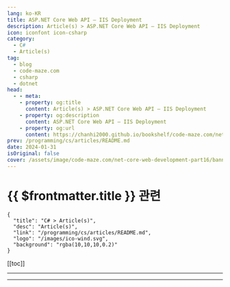```yaml
---
lang: ko-KR
title: ASP.NET Core Web API – IIS Deployment
description: Article(s) > ASP.NET Core Web API – IIS Deployment
icon: iconfont icon-csharp
category: 
  - C#
  - Article(s)
tag: 
  - blog
  - code-maze.com
  - csharp
  - dotnet
head:  
  - - meta:
    - property: og:title
      content: Article(s) > ASP.NET Core Web API – IIS Deployment
    - property: og:description
      content: ASP.NET Core Web API – IIS Deployment
    - property: og:url
      content: https://chanhi2000.github.io/bookshelf/code-maze.com/net-core-web-development-part16.html
prev: /programming/cs/articles/README.md
date: 2024-01-31
isOriginal: false
cover: /assets/image/code-maze.com/net-core-web-development-part16/banner.png
---
```


# {{ $frontmatter.title }} 관련

```component VPCard
{
  "title": "C# > Article(s)",
  "desc": "Article(s)",
  "link": "/programming/cs/articles/README.md",
  "logo": "/images/ico-wind.svg",
  "background": "rgba(10,10,10,0.2)"
}
```

[[toc]]

---

<SiteInfo
  name="ASP.NET Core Web API – IIS Deployment"
  desc="In this post: IIS Deployment, we are going to deploy our .NET Core and Angular application to the IIS server. We will go through all the needed steps."
  url="https://code-maze.com/net-core-web-development-part16/"
  logo="/assets/image/code-maze.com/favicon.png"
  preview="/assets/image/code-maze.com/net-core-web-development-part16/banner.png"/>

<!-- TODO: 작성 -->

---

<TagLinks />